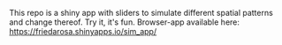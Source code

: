 This repo is a shiny app with sliders to simulate different spatial patterns and change thereof. Try it, it's fun. 
Browser-app available here: https://friedarosa.shinyapps.io/sim_app/
